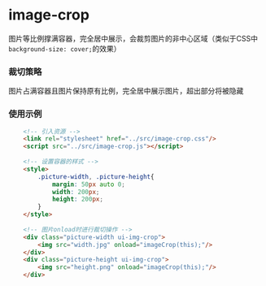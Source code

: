 # image-crop

图片等比例撑满容器，完全居中展示，会裁剪图片的非中心区域（类似于CSS中`background-size: cover;`的效果）

### 裁切策略

图片占满容器且图片保持原有比例，完全居中展示图片，超出部分将被隐藏

### 使用示例

```html
	<!-- 引入资源 -->
	<link rel="stylesheet" href="../src/image-crop.css"/>
	<script src="../src/image-crop.js"></script>
	
	<!-- 设置容器的样式 -->
    <style>
        .picture-width, .picture-height{
            margin: 50px auto 0;
            width: 200px;
            height: 200px;
        }
    </style>
    
    <!-- 图片onload时进行裁切操作 -->
    <div class="picture-width ui-img-crop">
        <img src="width.jpg" onload="imageCrop(this);"/>
    </div>
    <div class="picture-height ui-img-crop">
        <img src="height.png" onload="imageCrop(this);"/>
    </div>
```   
